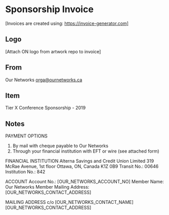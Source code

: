 # Sponsorship Invoice

[Invoices are created using: https://invoice-generator.com]

## Logo

[Attach ON logo from artwork repo to invoice]

## From

Our Networks
orga@ournetworks.ca

## Item

Tier X Conference Sponsorship - 2019

## Notes

PAYMENT OPTIONS
1. By mail with cheque payable to Our Networks
2. Through your financial institution with EFT or wire (see attached form)

FINANCIAL INSTITUTION
Alterna Savings and Credit Union Limited
319 McRae Avenue, 1st floor
Ottawa, ON, Canada  K1Z 0B9
Transit No.: 00646
Institution No.: 842

ACCOUNT
Account No.: [OUR_NETWORKS_ACCOUNT_NO]
Member Name: Our Networks
Member Mailing Address: [OUR_NETWORKS_CONTACT_ADDRESS]

MAILING ADDRESS
c/o [OUR_NETWORKS_CONTACT_NAME]
[OUR_NETWORKS_CONTACT_ADDRESS]
